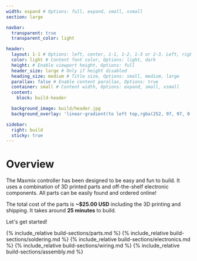 ```yaml
---
width: expand # Options: full, expand, small, xsmall
section: large

navbar:
  transparent: true
  transparent_color: light

header:
  layout: 1-1 # Options: left, center, 1-1, 1-2, 1-3 or 2-3. Left, right options display this pages title and subtitle. 1-1, 1-2, 1-3 or 2-3 options display content of block file/s.
  color: light # Content font color, Options: light, dark
  height: # Enable viewport height, Options: full
  header_size: large # Only if height disabled
  heading_size: medium # Title size, Options: small, medium, large
  parallax: false # Enable content parallax, Options: true
  container: small # Content width, Options: expand, small, xsmall
  content:
    block: build-header

  background_image: build/header.jpg
  background_overlay: 'linear-gradient(to left top,rgba(252, 97, 97, 0.8) 0%, rgba(69, 69, 69, 0.8) 80%)'

sidebar:
  right: build
  sticky: true
---
```


[part-power-bus-ae]: https://www.aliexpress.com/item/33007031908.html?spm=a2g0s.9042311.0.0.5ea74c4dZSeJCA
[part-display-ae]: https://www.aliexpress.com/item/32861875681.html?spm=a2g0o.productlist.0.0.40103137cSuJWL&algo_pvid=72a2cf65-9a42-4ea4-acc1-12d0c207044d&algo_expid=72a2cf65-9a42-4ea4-acc1-12d0c207044d-3&btsid=0ab6d59515893349825181599eeff5&ws_ab_test=searchweb0_0,searchweb201602_,searchweb201603_
[part-mcu-ae]: https://www.aliexpress.com/item/32856118319.html?spm=a2g0s.9042311.0.0.5ea74c4dZSeJCA
[part-rotary-ae]: https://www.aliexpress.com/item/32790788377.html?spm=a2g0s.9042311.0.0.3f0b4c4dAi0mJO
[part-m2x5mm-ae]: https://www.aliexpress.com/item/32975410255.html?spm=a2g0o.detail.0.0.496572dbSutw9Y&gps-id=pcDetailCartBuyAlsoBuy&scm=1007.12908.131176.0&scm_id=1007.12908.131176.0&scm-url=1007.12908.131176.0&pvid=ff23c9a7-d73c-454f-a4c6-322a121bd814&_t=gps-id:pcDetailCartBuyAlsoBuy,scm-url:1007.12908.131176.0,pvid:ff23c9a7-d73c-454f-a4c6-322a121bd814,tpp_buckets:668%230%23131923%2319_668%23808%235965%23251_668%23888%233325%2311_668%232846%238111%23466_668%232717%237566%23817
[part-m2x10mm-ae]: https://www.aliexpress.com/item/33043091484.html?spm=a2g0o.productlist.0.0.767f4a08gAx7Oc&s=p&ad_pvid=2020051218463417005721656175370016165454_11&algo_pvid=9e1a1b86-9322-441f-b087-ef567c376f63&algo_expid=9e1a1b86-9322-441f-b087-ef567c376f63-10&btsid=0ab6d69f15893343947923488e699c&ws_ab_test=searchweb0_0,searchweb201602_,searchweb201603_
[part-wires-ae]: https://www.aliexpress.com/item/33007698478.html?spm=a2g0o.productlist.0.0.44b248d7kcLfV9&algo_pvid=b0a90a38-c903-4828-9cf3-0073b86684ae&algo_expid=b0a90a38-c903-4828-9cf3-0073b86684ae-6&btsid=0ab6d67915893355772902177e0543&ws_ab_test=searchweb0_0,searchweb201602_,searchweb201603_
[part-bumpers-ae]: https://www.aliexpress.com/item/32289191938.html?spm=a2g0o.productlist.0.0.20513e1cJD6rV0&s=p&ad_pvid=2020051219254812188693811548200016292927_1&algo_pvid=f58a6173-19a8-4de7-9dbb-819984df4870&algo_expid=f58a6173-19a8-4de7-9dbb-819984df4870-0&btsid=0ab50f6115893367485698071ebd11&ws_ab_test=searchweb0_0,searchweb201602_,searchweb201603_

[part-led-ring-ae]: https://www.aliexpress.com/item/32758176722.html
[part-power-bus-td]: https://www.tindie.com/products/maxmixproject/power-bus/
[part-display-am]: https://www.amazon.com/MakerFocus-Display-SSD1306-3-3V-5V-Arduino/dp/B079BN2J8V/
[part-mcu-am]: https://www.amazon.com/ELEGOO-Arduino-ATmega328P-Without-Compatible/dp/B0713XK923
[part-rotary-am]: https://www.amazon.com/gp/product/B06XQTHDRR/
[part-m2x5mm-am]: https://www.amazon.com/gp/product/B076ZV44GN/
[part-m2x10mm-am]: https://www.amazon.com/gp/product/B01LJRPEXK/
[part-wires-am]: https://www.amazon.com/gp/product/B077N58HFK/
[part-bumpers-am]: https://www.amazon.com/gp/product/B073ZKDMM3
[part-led-ring-am]: https://www.amazon.com/gp/product/B081B9QWP6/

# Overview

The Maxmix controller has been designed to be easy and fun to build.
It uses a combination of 3D printed parts and off-the-shelf electronic components.
All parts can be easily found and ordered online!

The total cost of the parts is **~$25.00 USD** including the 3D printing and shipping. It takes around **25 minutes** to build.

Let's get started!

{% include_relative build-sections/parts.md %}
{% include_relative build-sections/soldering.md %}
{% include_relative build-sections/electronics.md %}
{% include_relative build-sections/wiring.md %}
{% include_relative build-sections/assembly.md %}
